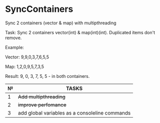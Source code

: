 # SyncContainers
Sync 2 containers (vector & map) with multipthreading

Task: Sync 2 containers vector(int) & map(int)(int). Duplicated items don't remove.

Example:

Vector: 9,9,0,3,7,6,5,5

Map: 1,2,0,9,5,7,3,5

Result: 9, 0, 3, 7, 5, 5 - in both containers.

|№               |TASKS                          |
|----------------|-------------------------------|
|1               |~~Add multipthreading~~        |
|2               |~~improve perfomance~~         |
|3               |add global variables as a consoleline commands           |
